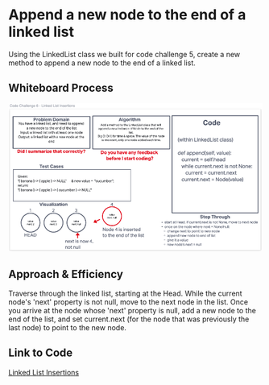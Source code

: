 # Append a new node to the end of a linked list
Using the LinkedList class we built for code challenge 5, create a new method to append a new node to the end of a
linked list.

## Whiteboard Process
![Linked List Insertions](linked_list_insertions.png)

## Approach & Efficiency
Traverse through the linked list, starting at the Head. While the current node's 'next' property is not null,
move to the next node in the list. Once you arrive at the node whose 'next' property is null, add a new node
to the end of the list, and set current.next (for the node that was previously the last node) to point to the new node.

## Link to Code
[Linked List Insertions](/data_structures/linked_list.py)
